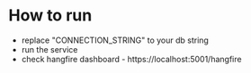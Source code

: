 # How to run

* replace "CONNECTION_STRING" to your db string
* run the service
* check hangfire dashboard - https://localhost:5001/hangfire
